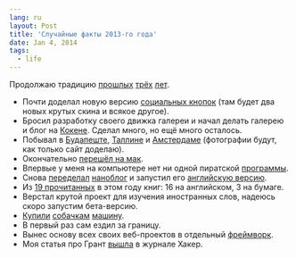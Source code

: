 ```yaml
---
lang: ru
layout: Post
title: 'Случайные факты 2013-го года'
date: Jan 4, 2014
tags:
  - life
---
```


Продолжаю традицию [прошлых](http://birdwatcher.ru/blog/5547/) [трёх](http://birdwatcher.ru/blog/5292/) [лет](http://birdwatcher.ru/blog/4922/).

- Почти доделал новую версию [социальных кнопок](http://sapegin.github.io/social-likes/ru/) (там будет два новых крутых скина и всякое другое).
- Бросил разработку своего движка галереи и начал делать галерею и блог на [Кокене](http://koken.me/). Сделал много, но ещё много осталось.
- Побывал в [Будапеште](http://morning.photos/pages/budapest/), [Таллине](http://morning.photos/albums/tallinn-2013/) и [Амстердаме](http://morning.photos/albums/amsterdam-2013/) (фотографии будут, как только сайт доделаю).
- Окончательно [перешёл на мак](http://birdwatcher.ru/blog/5749).
- Впервые у меня на компьютере нет ни одной пиратской [программы](https://github.com/sapegin/dotfiles/wiki/OS-X-Apps).
- Снова [переделал](http://nano.sapegin.ru/all/docpad) [наноблог](http://nano.sapegin.ru/) и запустил его [английскую версию](http://blog.sapegin.me/).
- Из [19 прочитанных](http://bibla.ru/sapegin/read/) в этом году книг: 16 на английском, 3 на бумаге.
- Верстал крутой проект для изучения иностранных слов, надеюсь скоро запустим бета-версию.
- [Купили](http://instagram.com/p/XfJnVJQhs2/) [собачкам](http://instagram.com/p/aWMjJqQhtN/) [машину](http://instagram.com/p/hDMtXkhtvT/).
- В первый раз сам ездил за границу.
- Вынес основу всех своих веб-проектов в отдельный [фреймворк](https://github.com/sapegin/tamia).
- Моя статья про Грант [вышла](http://instagram.com/p/bvOkKHQhrn/) в журнале Хакер.
